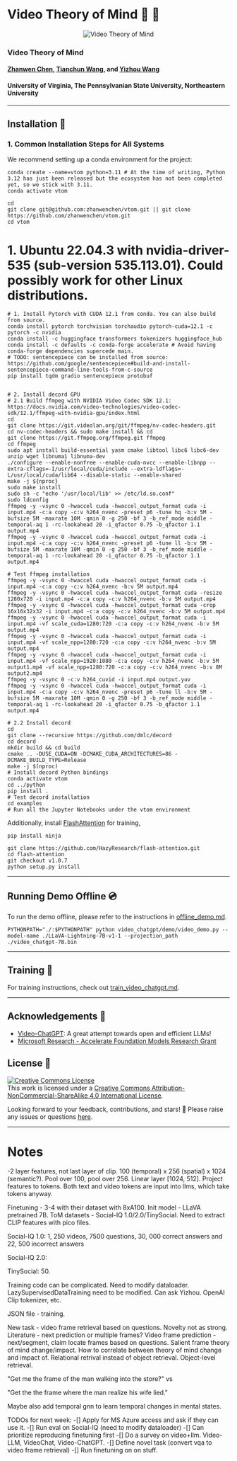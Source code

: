 # Video Theory of Mind :movie_camera: :speech_balloon:

<p align="center">
    <img src="https://i.imgur.com/waxVImv.png" alt="Video Theory of Mind">
</p>

### Video Theory of Mind

#### [Zhanwen Chen](https://www.zhanwenchen.com), [Tianchun Wang](https://ist.psu.edu/directory/tkw5356), and [Yizhou Wang](https://wyzjack.github.io/)

#### **University of Virginia, The Pennsylvanian State University, Northeastern University**

---
## Installation :wrench:

### 1. Common Installation Steps for All Systems
We recommend setting up a conda environment for the project:
```shell
conda create --name=vtom python=3.11 # At the time of writing, Python 3.12 has just been released but the ecosystem has not been completed yet, so we stick with 3.11.
conda activate vtom

cd
git clone git@github.com:zhanwenchen/vtom.git || git clone https://github.com/zhanwenchen/vtom.git
cd vtom
```


# 1. Ubuntu 22.04.3 with nvidia-driver-535 (sub-version 535.113.01). Could possibly work for other Linux distributions.
```shell
# 1. Install Pytorch with CUDA 12.1 from conda. You can also build from source.
conda install pytorch torchvision torchaudio pytorch-cuda=12.1 -c pytorch -c nvidia
conda install -c huggingface transformers tokenizers huggingface_hub
conda install -c defaults -c conda-forge accelerate # Avoid having conda-forge dependencies supercede main.
# TODO: sentencepiece can be installed from source: https://github.com/google/sentencepiece#build-and-install-sentencepiece-command-line-tools-from-c-source
pip install tqdm gradio sentencepiece protobuf


# 2. Install decord GPU
# 2.1 Build ffmpeg with NVIDIA Video Codec SDK 12.1: https://docs.nvidia.com/video-technologies/video-codec-sdk/12.1/ffmpeg-with-nvidia-gpu/index.html
cd
git clone https://git.videolan.org/git/ffmpeg/nv-codec-headers.git
cd nv-codec-headers && sudo make install && cd
git clone https://git.ffmpeg.org/ffmpeg.git ffmpeg
cd ffmpeg
sudo apt install build-essential yasm cmake libtool libc6 libc6-dev unzip wget libnuma1 libnuma-dev
./configure --enable-nonfree --enable-cuda-nvcc --enable-libnpp --extra-cflags=-I/usr/local/cuda/include --extra-ldflags=-L/usr/local/cuda/lib64 --disable-static --enable-shared
make -j ${nproc}
sudo make install
sudo sh -c "echo '/usr/local/lib' >> /etc/ld.so.conf"
sudo ldconfig
ffmpeg -y -vsync 0 -hwaccel cuda -hwaccel_output_format cuda -i input.mp4 -c:a copy -c:v h264_nvenc -preset p6 -tune hq -b:v 5M -bufsize 5M -maxrate 10M -qmin 0 -g 250 -bf 3 -b_ref_mode middle -temporal-aq 1 -rc-lookahead 20 -i_qfactor 0.75 -b_qfactor 1.1 output.mp4
ffmpeg -y -vsync 0 -hwaccel cuda -hwaccel_output_format cuda -i input.mp4 -c:a copy -c:v h264_nvenc -preset p6 -tune ll -b:v 5M -bufsize 5M -maxrate 10M -qmin 0 -g 250 -bf 3 -b_ref_mode middle -temporal-aq 1 -rc-lookahead 20 -i_qfactor 0.75 -b_qfactor 1.1 output.mp4

# Test ffmpeg installation
ffmpeg -y -vsync 0 -hwaccel cuda -hwaccel_output_format cuda -i input.mp4 -c:a copy -c:v h264_nvenc -b:v 5M output.mp4
ffmpeg -y -vsync 0 -hwaccel cuda -hwaccel_output_format cuda -resize 1280x720 -i input.mp4 -c:a copy -c:v h264_nvenc -b:v 5M output.mp4
ffmpeg -y -vsync 0 -hwaccel cuda -hwaccel_output_format cuda -crop 16x16x32x32 -i input.mp4 -c:a copy -c:v h264_nvenc -b:v 5M output.mp4
ffmpeg -y -vsync 0 -hwaccel cuda -hwaccel_output_format cuda -i input.mp4 -vf scale_cuda=1280:720 -c:a copy -c:v h264_nvenc -b:v 5M output.mp4
ffmpeg -y -vsync 0 -hwaccel cuda -hwaccel_output_format cuda -i input.mp4 -vf scale_npp=1280:720 -c:a copy -c:v h264_nvenc -b:v 5M output.mp4
ffmpeg -y -vsync 0 -hwaccel cuda -hwaccel_output_format cuda -i input.mp4 -vf scale_npp=1920:1080 -c:a copy -c:v h264_nvenc -b:v 5M output1.mp4 -vf scale_npp=1280:720 -c:a copy -c:v h264_nvenc -b:v 8M output2.mp4
ffmpeg -y -vsync 0 -c:v h264_cuvid -i input.mp4 output.yuv
ffmpeg -y -vsync 0 -hwaccel cuda -hwaccel_output_format cuda -i input.mp4 -c:a copy -c:v h264_nvenc -preset p6 -tune ll -b:v 5M -bufsize 5M -maxrate 10M -qmin 0 -g 250 -bf 3 -b_ref_mode middle -temporal-aq 1 -rc-lookahead 20 -i_qfactor 0.75 -b_qfactor 1.1 output.mp4

# 2.2 Install decord
cd
git clone --recursive https://github.com/dmlc/decord
cd decord
mkdir build && cd build
cmake .. -DUSE_CUDA=ON -DCMAKE_CUDA_ARCHITECTURES=86 -DCMAKE_BUILD_TYPE=Release
make -j $(nproc)
# Install decord Python bindings
conda activate vtom
cd ../python
pip install .
# Test decord installation
cd examples
# Run all the Jupyter Notebooks under the vtom environment
```

Additionally, install [FlashAttention](https://github.com/HazyResearch/flash-attention) for training,
```shell
pip install ninja

git clone https://github.com/HazyResearch/flash-attention.git
cd flash-attention
git checkout v1.0.7
python setup.py install
```

---

## Running Demo Offline :cd:

To run the demo offline, please refer to the instructions in [offline_demo.md](docs/offline_demo.md).
```shell
PYTHONPATH="./:$PYTHONPATH" python video_chatgpt/demo/video_demo.py --model-name ./LLaVA-Lightning-7B-v1-1 --projection_path ./video_chatgpt-7B.bin
```
---

## Training :train:

For training instructions, check out [train_video_chatgpt.md](docs/train_video_chatgpt.md).

---


## Acknowledgements :pray:

+ [Video-ChatGPT](https://github.com/mbzuai-oryx/Video-ChatGPT): A great attempt towards open and efficient LLMs!
+ [Microsoft Research - Accelerate Foundation Models Research Grant](https://www.microsoft.com/en-us/research/collaboration/accelerating-foundation-models-research/phase-ii/)

## License :scroll:
<a rel="license" href="http://creativecommons.org/licenses/by-nc-sa/4.0/"><img alt="Creative Commons License" style="border-width:0" src="https://i.creativecommons.org/l/by-nc-sa/4.0/80x15.png" /></a><br />This work is licensed under a <a rel="license" href="http://creativecommons.org/licenses/by-nc-sa/4.0/">Creative Commons Attribution-NonCommercial-ShareAlike 4.0 International License</a>.


Looking forward to your feedback, contributions, and stars! :star2:
Please raise any issues or questions [here](https://github.com/mbzuai-oryx/Video-ChatGPT/issues).


---
# Notes

-2 layer features, not last layer of clip. 100 (temporal) x 256 (spatial) x 1024 (semantic?). Pool over 100, pool over 256. Linear layer [1024, 512]. Project features to tokens. Both text and video tokens are input into llms, which take tokens anyway.

Finetuning - 3-4 with their dataset with 8xA100. Init model - LLaVA pretrained 7B. ToM datasets - Social-IQ 1.0/2.0/TinySocial. Need to extract CLIP features with pico files.

Social-IQ 1.0: 1, 250 videos, 7500 questions, 30, 000 correct
answers and 22, 500 incorrect answers

Social-IQ 2.0:

TinySocial: 50.

Training code can be complicated. Need to modify dataloader. LazySupervisedDataTraining need to be modified. Can ask Yizhou. OpenAI Clip tokenizer, etc.

JSON file - training.

New task - video frame retrieval based on questions. Novelty not as strong. Literature - next prediction or multiple frames? Video frame prediction - next/segment, claim locate frames based on questions. Salient frame theory of mind change/impact. How to correlate between theory of mind change and impact of. Relational retrival instead of object retrieval. Object-level retrieval.

"Get me the frame of the man walking into the store?"
vs
<!-- "Get the the frame where the man became sad." -->
"Get the the frame where the man realize his wife lied."

Maybe also add temporal gnn to learn temporal changes in mental states.

TODOs for next week:
-[] Apply for MS Azure access and ask if they can use it.
-[] Run eval on Social-IQ (need to modify dataloader)
-[] Can prioritize reproducing finetuning first
-[] Do a survey on video+llm. Video-LLM, VideoChat, Video-ChatGPT.
-[] Define novel task (convert vqa to video frame retrieval)
-[] Run finetuning on on stuff.